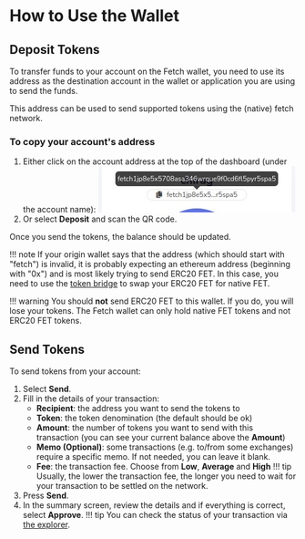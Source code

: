 # How to Use the Wallet

## Deposit Tokens

To transfer funds to your account on the Fetch wallet, you need to use its address as the destination account in the wallet or application you are using to send the funds.

This address can be used to send supported tokens using the (native) fetch network.

### To copy your account's address

1. Either click on the account address at the top of the dashboard (under the account name):
![Copy active account address](../../images/wallet/address_copy.jpg)
2. Or select **Deposit** and scan the QR code.

Once you send the tokens, the balance should be updated.

!!! note
    If your origin wallet says that the address (which should start with "fetch") is invalid, it is probably expecting an ethereum address (beginning with "0x") and is most likely trying to send ERC20 FET. In this case, you need to use the [token bridge](https://token-bridge.fetch.ai/) to swap your ERC20 FET for native FET.

!!! warning
    You should **not** send ERC20 FET to this wallet. If you do, you will lose your tokens. The Fetch wallet can only hold native FET tokens and not ERC20 FET tokens.

## Send Tokens

To send tokens from your account:

1. Select **Send**.
2. Fill in the details of your transaction:
    * **Recipient**: the address you want to send the tokens to
    * **Token**: the token denomination (the default should be ok)
    * **Amount**: the number of tokens you want to send with this transaction (you can see your current balance above the **Amount**)
    * **Memo (Optional)**: some transactions (e.g. to/from some exchanges) require a specific memo. If not needed, you can leave it blank.
    * **Fee**: the transaction fee. Choose from **Low**, **Average** and **High**
    !!! tip
        Usually, the lower the transaction fee, the longer you need to wait for your transaction to be settled on the network.
3. Press **Send**.
4. In the summary screen, review the details and if everything is correct, select **Approve**.
!!! tip
    You can check the status of your transaction via [the explorer](https://explore-fetchhub.fetch.ai).
